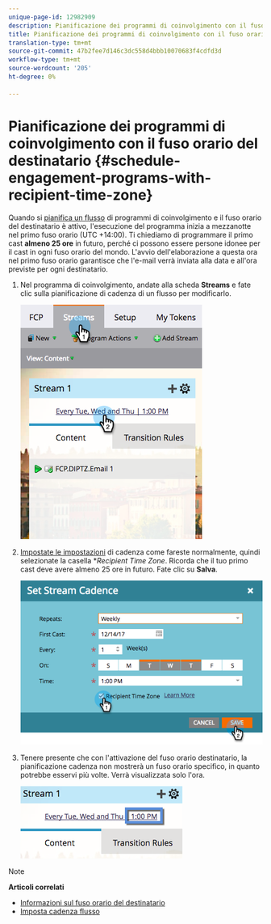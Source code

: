 ```yaml
---
unique-page-id: 12982909
description: Pianificazione dei programmi di coinvolgimento con il fuso orario del destinatario - Documenti Marketo - Documentazione del prodotto
title: Pianificazione dei programmi di coinvolgimento con il fuso orario del destinatario
translation-type: tm+mt
source-git-commit: 47b2fee7d146c3dc558d4bbb10070683f4cdfd3d
workflow-type: tm+mt
source-wordcount: '205'
ht-degree: 0%

---
```



# Pianificazione dei programmi di coinvolgimento con il fuso orario del destinatario {#schedule-engagement-programs-with-recipient-time-zone}

Quando si [pianifica un flusso](https://docs.marketo.com/display/DOCS/Schedule+Engagement+Programs+for+Recipient+Time+Zones) di programmi di coinvolgimento e il fuso orario del destinatario è attivo, l&#39;esecuzione del programma inizia a mezzanotte nel primo fuso orario (UTC +14:00). Ti chiediamo di programmare il primo cast **almeno 25 ore** in futuro, perché ci possono essere persone idonee per il cast in ogni fuso orario del mondo. L&#39;avvio dell&#39;elaborazione a questa ora nel primo fuso orario garantisce che l&#39;e-mail verrà inviata alla data e all&#39;ora previste per ogni destinatario.

1. Nel programma di coinvolgimento, andate alla scheda **Streams** e fate clic sulla pianificazione di cadenza di un flusso per modificarlo.

   ![](assets/image2017-12-5-13-3a36-3a21.png)

1. [Impostate le impostazioni](../../../../../product-docs/email-marketing/drip-nurturing/engagement-program-streams/set-stream-cadence.md) di cadenza come fareste normalmente, quindi selezionate la casella **Recipient Time Zone*. Ricorda che il tuo primo cast deve avere almeno 25 ore in futuro. Fate clic su **Salva**.

   ![](assets/image2017-12-5-13-3a50-3a32.png)

1. Tenere presente che con l&#39;attivazione del fuso orario destinatario, la pianificazione cadenza non mostrerà un fuso orario specifico, in quanto potrebbe esservi più volte. Verrà visualizzata solo l&#39;ora.

   ![](assets/image2017-12-5-13-3a56-3a21.png)

>[!NOTE]
>
>**Articoli correlati**
>
>* [Informazioni sul fuso orario del destinatario](../../../../../product-docs/email-marketing/email-programs/email-program-actions/scheduling-with-recipient-time-zone/understanding-recipient-time-zone.md)
>* [Imposta cadenza flusso](../../../../../product-docs/email-marketing/drip-nurturing/engagement-program-streams/set-stream-cadence.md)

>



